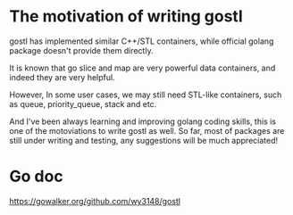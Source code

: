 # The motivation of writing gostl
gostl has implemented similar C++/STL containers, while official golang package doesn't provide them directly. 

It is known that go slice and map are very powerful data containers, and indeed they are very helpful.

However, In some user cases, we may still need STL-like containers, such as queue, priority_queue, stack and etc.

And I've been always learning and improving golang coding skills, this is one of the motoviations to write gostl as well.
So far, most of packages are still under writing and testing, any suggestions will be much appreciated!

# Go doc
https://gowalker.org/github.com/wy3148/gostl




